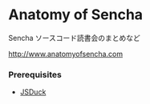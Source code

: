 # Anatomy of Sencha

Sencha ソースコード読書会のまとめなど

http://www.anatomyofsencha.com

### Prerequisites

- [JSDuck](https://github.com/senchalabs/jsduck/wiki/Installation)
